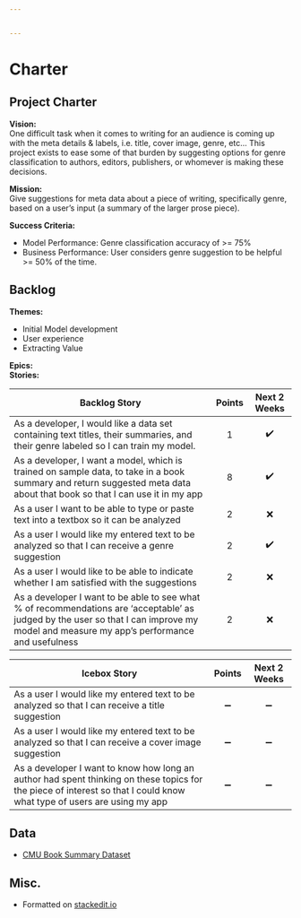 ```yaml
---


---
```


<h1 id="charter">Charter</h1>
<h2 id="project-charter">Project Charter</h2>
<p><strong>Vision:</strong><br>
One difficult task when it comes to writing for an audience is coming up with the meta details &amp; labels, i.e. title, cover image, genre, etc…  This project exists to ease some of that burden by suggesting options for genre classification to authors, editors, publishers, or whomever is making these decisions.</p>
<p><strong>Mission:</strong><br>
Give suggestions for meta data about a piece of writing, specifically genre, based on a user’s input (a summary of the larger prose piece).</p>
<p><strong>Success Criteria:</strong></p>
<ul>
<li>Model Performance: Genre classification accuracy of &gt;= 75%</li>
<li>Business Performance:  User considers genre suggestion to be helpful &gt;= 50% of the time.</li>
</ul>
<h2 id="backlog">Backlog</h2>
<p><strong>Themes:</strong></p>
<ul>
<li>Initial Model development</li>
<li>User experience</li>
<li>Extracting Value</li>
</ul>
<p><strong>Epics:</strong><br>
<strong>Stories:</strong></p>

<table>
<thead>
<tr>
<th>Backlog Story</th>
<th align="center">Points</th>
<th align="center">Next 2 Weeks</th>
</tr>
</thead>
<tbody>
<tr>
<td>As a developer, I would like a data set containing text titles, their summaries, and their genre labeled so I can train my model.</td>
<td align="center">1</td>
<td align="center">✔️</td>
</tr>
<tr>
<td>As a developer, I want a model, which is trained on sample data, to take in a book summary and return suggested meta data about that book so that I can use it in my app</td>
<td align="center">8</td>
<td align="center">✔️</td>
</tr>
<tr>
<td>As a user I want to be able to type or paste text into a textbox so it can be analyzed</td>
<td align="center">2</td>
<td align="center">❌</td>
</tr>
<tr>
<td>As a user I would like my entered text to be analyzed so that I can receive a genre suggestion</td>
<td align="center">2</td>
<td align="center">✔️</td>
</tr>
<tr>
<td>As a user I would like to be able to indicate whether I am satisfied with the suggestions</td>
<td align="center">2</td>
<td align="center">❌</td>
</tr>
<tr>
<td>As a developer I want to be able to see what % of recommendations are ‘acceptable’ as judged by the user so that I can improve my model and measure my app’s performance and usefulness</td>
<td align="center">2</td>
<td align="center">❌</td>
</tr>
</tbody>
</table>
<table>
<thead>
<tr>
<th>Icebox Story</th>
<th align="center">Points</th>
<th align="center">Next 2 Weeks</th>
</tr>
</thead>
<tbody>
<tr>
<td>As a user I would like my entered text to be analyzed so that I can receive a title suggestion</td>
<td align="center">➖</td>
<td align="center">➖</td>
</tr>
<tr>
<td>As a user I would like my entered text to be analyzed so that I can receive a cover image suggestion</td>
<td align="center">➖</td>
<td align="center">➖</td>
</tr>
<tr>
<td>As a developer I want to know how long an author had spent thinking on these topics for the piece of interest so that I could know what type of users are using my app</td>
<td align="center">➖</td>
<td align="center">➖</td>
</tr>
</tbody>
</table><h2 id="data">Data</h2>
<ul>
<li><a href="http://www.cs.cmu.edu/~dbamman/booksummaries.html">CMU Book Summary Dataset</a></li>
</ul>
<h2 id="misc.">Misc.</h2>
<ul>
<li>Formatted on <a href="https://stackedit.io/app#">stackedit.io</a></li>
</ul>

